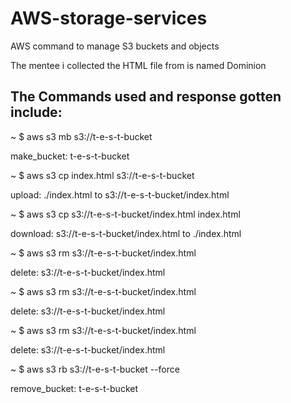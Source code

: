 # AWS-storage-services

AWS command to manage S3 buckets and objects

The mentee i collected the HTML file from is named Dominion

## The Commands used and response gotten include:

~ $ aws s3 mb s3://t-e-s-t-bucket

make_bucket: t-e-s-t-bucket

~ $ aws s3 cp index.html s3://t-e-s-t-bucket

upload: ./index.html to s3://t-e-s-t-bucket/index.html         

~ $ aws s3 cp s3://t-e-s-t-bucket/index.html index.html

download: s3://t-e-s-t-bucket/index.html to ./index.html       

~ $ aws s3 rm s3://t-e-s-t-bucket/index.html 

delete: s3://t-e-s-t-bucket/index.html

~ $ aws s3 rm s3://t-e-s-t-bucket/index.html

delete: s3://t-e-s-t-bucket/index.html

~ $ aws s3 rm s3://t-e-s-t-bucket/index.html

delete: s3://t-e-s-t-bucket/index.html

~ $ aws s3 rb s3://t-e-s-t-bucket --force

remove_bucket: t-e-s-t-bucket

